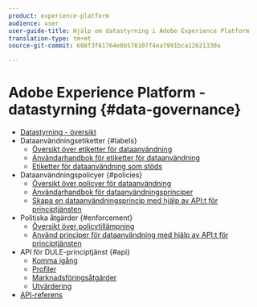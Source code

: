 ```yaml
---
product: experience-platform
audience: user
user-guide-title: Hjälp om datastyrning i Adobe Experience Platform
translation-type: tm+mt
source-git-commit: 608f3f61764e6b578107f4ea7991bca12621330a

---
```



# Adobe Experience Platform - datastyrning {#data-governance}

* [Datastyrning - översikt](home.md)
* Dataanvändningsetiketter {#labels}
   * [Översikt över etiketter för dataanvändning](labels/overview.md)
   * [Användarhandbok för etiketter för dataanvändning](labels/user-guide.md)
   * [Etiketter för dataanvändning som stöds](labels/reference.md)
* Dataanvändningspolicyer {#policies}
   * [Översikt över policyer för dataanvändning](policies/overview.md)
   * [Användarhandbok för dataanvändningsprinciper](policies/user-guide.md)
   * [Skapa en dataanvändningsprincip med hjälp av API:t för principtjänsten](policies/create.md)
* Politiska åtgärder {#enforcement}
   * [Översikt över policytillämpning](enforcement/overview.md)
   * [Använd principer för dataanvändning med hjälp av API:t för principtjänsten](enforcement/api-enforcement.md)
* API för DULE-principtjänst {#api}
   * [Komma igång](api/getting-started.md)
   * [Profiler](api/policies.md)
   * [Marknadsföringsåtgärder](api/marketing-actions.md)
   * [Utvärdering](api/evaluation.md)
* [API-referens](https://www.adobe.io/apis/experienceplatform/home/api-reference.html#!acpdr/swagger-specs/dule-policy-service.yaml)